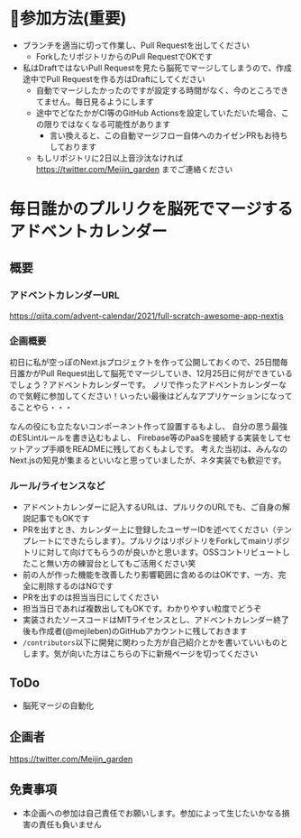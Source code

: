 # 🎄参加方法(重要)

- ブランチを適当に切って作業し、Pull Requestを出してください
  - ForkしたリポジトリからのPull RequestでOKです
- 私はDraftではないPull Requestを見たら脳死でマージしてしまうので、作成途中でPull Requestを作る方はDraftにしてください
  - 自動でマージしたかったのですが設定する時間がなく、今のところできてません。毎日見るようにします
  - 途中でどなたかがCI等のGitHub Actionsを設定していただいた場合、この限りではなくなる可能性があります
    - 言い換えると、この自動マージフロー自体へのカイゼンPRもお待ちしております
  - もしリポジトリに2日以上音沙汰なければ https://twitter.com/Meijin_garden までご連絡ください

# 毎日誰かのプルリクを脳死でマージするアドベントカレンダー

## 概要

### アドベントカレンダーURL
https://qiita.com/advent-calendar/2021/full-scratch-awesome-app-nextjs

### 企画概要

初日に私が空っぽのNext.jsプロジェクトを作って公開しておくので、25日間毎日誰かがPull Request出して脳死でマージしていき、12月25日に何ができているでしょう？アドベントカレンダーです。
ノリで作ったアドベントカレンダーなので気軽に参加してください！いったい最後はどんなアプリケーションになってることやら・・・

なんの役にも立たないコンポーネント作って設置するもよし、
自分の思う最強のESLintルールを書き込むもよし、
Firebase等のPaaSを接続する実装をしてセットアップ手順をREADMEに残しておくもよしです。
考えた当初は、みんなのNext.jsの知見が集まるといいなと思っていましたが、ネタ実装でも歓迎です。

### ルール/ライセンスなど

- アドベントカレンダーに記入するURLは、プルリクのURLでも、ご自身の解説記事でもOKです
- PRを出すとき、カレンダー上に登録したユーザーIDを述べてください（テンプレートにできたらします）。プルリクはリポジトリをForkしてmainリポジトリに対して向けてもらうのが良いかと思います。OSSコントリビュートしたこと無い方の練習台としてもご活用ください笑
- 前の人が作った機能を改善したり影響範囲に含めるのはOKです、一方、完全に削除するのはNGです
- PRを出すのは担当当日にしてください
- 担当当日であれば複数出してもOKです。わかりやすい粒度でどうぞ
- 実装されたソースコードはMITライセンスとし、アドベントカレンダー終了後も作成者(@mejileben)のGitHubアカウントに残しておきます
- `/contributors`以下に開発に関わった方が自己紹介とかを書いていいものとします。気が向いた方はこちらの下に新規ページを切ってください

## ToDo

- 脳死マージの自動化

## 企画者

https://twitter.com/Meijin_garden

## 免責事項

- 本企画への参加は自己責任でお願いします。参加によって生じたいかなる損害の責任も負いません
